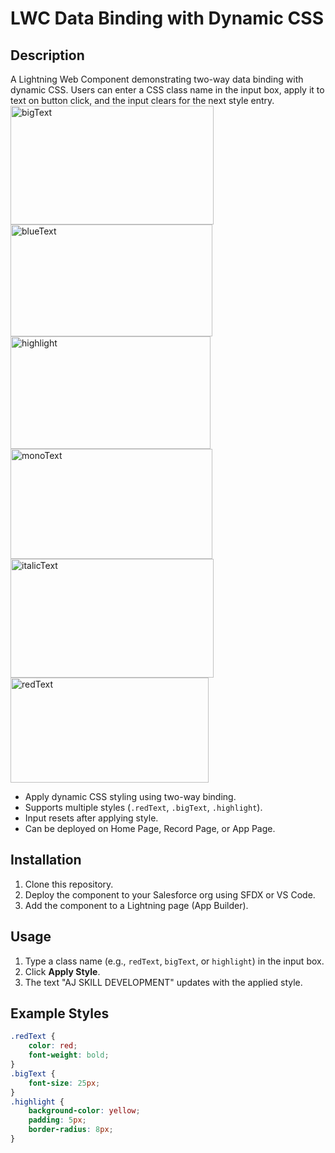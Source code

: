 # LWC Data Binding with Dynamic CSS

## Description
A Lightning Web Component demonstrating two-way data binding with dynamic CSS. Users can enter a CSS class name in the input box, apply it to text on button click, and the input clears for the next style entry.
<img width="325" height="190" alt="bigText" src="https://github.com/user-attachments/assets/3905cdb2-b5ca-440d-8b81-ef4c78a8e278" />
<img width="323" height="179" alt="blueText" src="https://github.com/user-attachments/assets/49c14364-b856-4dcc-a828-a969408fc397" />
<img width="320" height="180" alt="highlight" src="https://github.com/user-attachments/assets/f7904de7-c003-4361-9238-55acabb81e93" />
<img width="323" height="176" alt="monoText" src="https://github.com/user-attachments/assets/13dcc63d-4521-4ca5-96fb-008f3c1b8081" />
<img width="325" height="190" alt="italicText" src="https://github.com/user-attachments/assets/7ecf9183-8b39-4124-bb04-4fd48a1e0beb" /><img width="317" height="168" alt="redText" src="https://github.com/user-attachments/assets/beb2d2d4-4f57-4505-ab81-7008de6a0897" />



- Apply dynamic CSS styling using two-way binding.
- Supports multiple styles (`.redText`, `.bigText`, `.highlight`).
- Input resets after applying style.
- Can be deployed on Home Page, Record Page, or App Page.

## Installation
1. Clone this repository.
2. Deploy the component to your Salesforce org using SFDX or VS Code.
3. Add the component to a Lightning page (App Builder).

## Usage
1. Type a class name (e.g., `redText`, `bigText`, or `highlight`) in the input box.
2. Click **Apply Style**.
3. The text "AJ SKILL DEVELOPMENT" updates with the applied style.

## Example Styles
```css
.redText {
    color: red;
    font-weight: bold;
}
.bigText {
    font-size: 25px;
}
.highlight {
    background-color: yellow;
    padding: 5px;
    border-radius: 8px;
}
